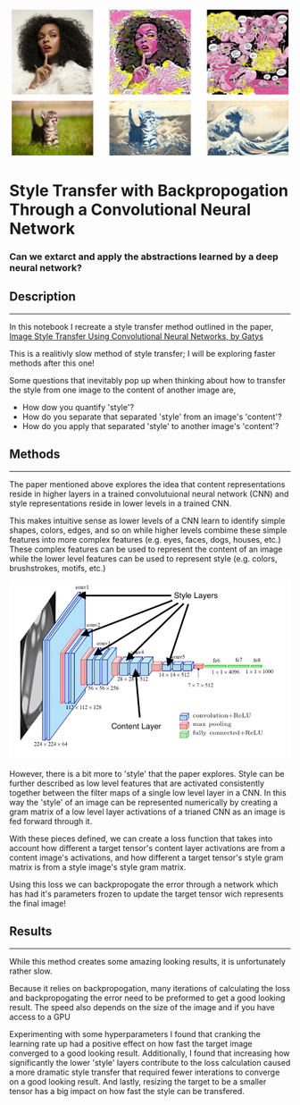 <img src="./portfolio/style_transfer_1/assets/readme.png" width="700"/>

<img src="./portfolio/style_transfer_1/assets/readme3.png" width="700"/>

# Style Transfer with Backpropogation Through a Convolutional Neural Network

### Can we extarct and apply the abstractions learned by a deep neural network?


## Description

---

In this notebook I recreate a style transfer method outlined in the paper, [Image Style Transfer Using Convolutional Neural Networks, by Gatys](https://www.cv-foundation.org/openaccess/content_cvpr_2016/papers/Gatys_Image_Style_Transfer_CVPR_2016_paper.pdf)

This is a realitivly slow method of style transfer; I will be exploring faster methods after this one!

Some questions that inevitably pop up when thinking about how to transfer the style from one image to the content of another image are, 
- How dow you quantify 'style'?
- How do you separate that separated 'style' from an image's 'content'?
- How do you apply that separated 'style' to another image's 'content'?

## Methods

---

The paper mentioned above explores the idea that content representations reside in higher layers in a trained convolutuional neural network (CNN) and style representations reside in lower levels in a trained CNN.

This makes intuitive sense as lower levels of a CNN learn to identify simple shapes, colors, edges, and so on while higher levels combime these simple features into more complex features (e.g. eyes, faces, dogs, houses, etc.) These complex features can be used to represent the content of an image while the lower level features can be used to represent style (e.g. colors, brushstrokes, motifs, etc.)

<img src="./portfolio/style_transfer_1/assets/readme2.png" width="600"/>

However, there is a bit more to 'style' that the paper explores. Style can be further described as low level features that are activated consistently together between the filter maps of a single low level layer in a CNN. In this way the 'style' of an image can be represented numerically by creating a gram matrix of a low level layer activations of a trianed CNN as an image is fed forward through it.

With these pieces defined, we can create a loss function that takes into account how different a target tensor's content layer activations are from a content image's activations, and how different a target tensor's style gram matrix is from a style image's style gram matrix.

Using this loss we can backpropogate the error through a network which has had it's parameters frozen to update the target tensor wich represents the final image!

## Results

---

While this method creates some amazing looking results, it is unfortunately rather slow.

Because it relies on backpropogation, many iterations of calculating the loss and backpropogating the error need to be preformed to get a good looking result. The speed also depends on the size of the image and if you have access to a GPU

Experimenting with some hyperparameters I found that cranking the learning rate up had a positive effect on how fast the target image converged to a good looking result. Additionally, I found that increasing how significantly the lower 'style' layers contribute to the loss calculation caused a more dramatic style transfer that required fewer interations to converge on a good looking result. And lastly, resizing the target to be a smaller tensor has a big impact on how fast the style can be transfered.

